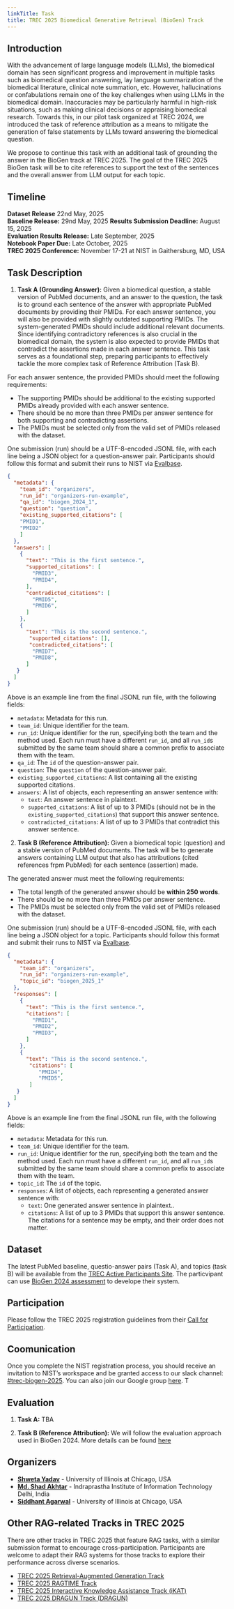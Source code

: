 ```yaml
---
linkTitle: Task
title: TREC 2025 Biomedical Generative Retrieval (BioGen) Track
---
```


## Introduction

With the advancement of large language models (LLMs), the biomedical domain has seen significant progress and improvement in multiple tasks such as biomedical question answering, lay language summarization of the biomedical literature, clinical note summation, etc. However, hallucinations or confabulations remain one of the key challenges when using LLMs in the biomedical domain. Inaccuracies may be particularly harmful in high-risk situations, such as making clinical decisions or appraising biomedical research. Towards this, in our pilot task organized at TREC 2024, we introduced the task of reference attribution as a means to mitigate the generation of false statements by LLMs toward answering the biomedical question. 


We propose to continue this task with an additional task of grounding the answer in the BioGen track at TREC 2025. The goal of the TREC 2025 BioGen task will be to cite references to support the text of the sentences and the overall answer from LLM output for each topic.
<!--more-->

<!-- This site is a demo of the Hugo Blox Documentation theme. For the full documentation on how to use this template, refer to the [Hugo Blox Documentation](https://docs.hugoblox.com/). -->


## Timeline

**Dataset Release** 22nd May, 2025  
**Baseline Release:** 29nd May, 2025 
**Results Submission Deadline:** August 15, 2025  
**Evaluation Results Release:** Late September, 2025  
**Notebook Paper Due:** Late October, 2025  
**TREC 2025 Conference:** November 17-21 at NIST in Gaithersburg, MD, USA


## Task Description

1. **Task A (Grounding Answer):** Given a biomedical question, a stable version of PubMed documents, and an answer to the question, the task is to ground each sentence of the answer with appropriate PubMed documents by providing their PMIDs. For each answer sentence, you will also be provided with slightly outdated supporting PMIDs. The system-generated PMIDs should include additional relevant documents. Since identifying contradictory references is also crucial in the biomedical domain, the system is also expected to provide PMIDs that contradict the assertions made in each answer sentence. This task serves as a foundational step, preparing participants to effectively tackle the more complex task of Reference Attribution (Task B).

For each answer sentence, the provided PMIDs should meet the following requirements:
- The supporting PMIDs should be additional to the existing supported PMIDs already provided with each answer sentence.
- There should be no more than three PMIDs per answer sentence for both supporting and contradicting assertions.
- The PMIDs must be selected only from the valid set of PMIDs released with the dataset.

One submission (run) should be a UTF-8-encoded JSONL file, with each line being a JSON object for a question-answer pair. Participants should follow this format and submit their runs to NIST via <a href="https://ir.nist.gov/evalbase/" target="_blank">Evalbase</a>.
```json
{
  "metadata": {
    "team_id": "organizers",
    "run_id": "organizers-run-example", 
    "qa_id": "biogen_2024_1",
    "question": "question",
    "existing_supported_citations": [
    "PMID1",
    "PMID2"
    ]
  },
  "answers": [
    {
      "text": "This is the first sentence.",
      "supported_citations": [
        "PMID3",
        "PMID4",
      ],
      "contradicted_citations": [
        "PMID5",
        "PMID6",
      ]
    },
    {
      "text": "This is the second sentence.",
       "supported_citations": [],
       "contradicted_citations": [
        "PMID7",
        "PMID8",
      ]
   }
  ]
}
```
Above is an example line from the final JSONL run file, with the following fields:
- `metadata`: Metadata for this run.
- `team_id`: Unique identifier for the team.
- `run_id`: Unique identifier for the run, specifying both the team and the method used. Each run must have a different `run_id`, and all `run_id`s submitted by the same team should share a common prefix to associate them with the team.
- `qa_id`: The `id` of the question-answer pair.
- `question`: The `question` of the question-answer pair.
- `existing_supported_citations`: A list containing all the existing supported citations.
- `answers`: A list of objects, each representing an answer sentence with:
  - `text`: An answer sentence in plaintext. 
  - `supported_citations`: A list of up to 3 PMIDs (should not be in the  `existing_supported_citations`) that support this answer sentence.
  - `contradicted_citations`: A list of up to 3 PMIDs that contradict this answer sentence.




2. **Task B (Reference Attribution):**  Given a biomedical topic (question) and a stable version of PubMed documents. The task will be to generate answers containing LLM output that also has attributions (cited references frpm PubMed) for each sentence (assertion) made.

The generated answer must meet the following requirements:
- The total length of the generated answer should be **within 250 words**.
- There should be no more than three PMIDs per answer sentence.
- The PMIDs must be selected only from the valid set of PMIDs released with the dataset.

One submission (run) should be a UTF-8-encoded JSONL file, with each line being a JSON object for a topic. Participants should follow this format and submit their runs to NIST via <a href="https://ir.nist.gov/evalbase/" target="_blank">Evalbase</a>.
```json
{
  "metadata": {
    "team_id": "organizers",
    "run_id": "organizers-run-example", 
    "topic_id": "biogen_2025_1"
  },
  "responses": [
    {
      "text": "This is the first sentence.",
      "citations": [
        "PMID1",
        "PMID2",
        "PMID3",
      ]
    },
    {
      "text": "This is the second sentence.",
       "citations": [
          "PMID4",
          "PMID5",
       ]
   }
  ]
}
```
Above is an example line from the final JSONL run file, with the following fields:
- `metadata`: Metadata for this run.
- `team_id`: Unique identifier for the team.
- `run_id`: Unique identifier for the run, specifying both the team and the method used. Each run must have a different `run_id`, and all `run_id`s submitted by the same team should share a common prefix to associate them with the team.
- `topic_id`: The `id` of the topic.
- `responses`: A list of objects, each representing a generated answer sentence with:
  - `text`: One generated answer sentence in plaintext.. 
  - `citations`: A list of up to 3 PMIDs that support this answer sentence. The citations for a sentence may be empty, and their order does not matter.


## Dataset
The latest PubMed baseline, questio-answer pairs (Task A), and topics (task B) will be available from the [TREC Active Participants Site](https://trec.nist.gov/act_part/act_part.html). The particvipant can use [BioGen 2024 assessment](https://pages.nist.gov/trec-browser/trec33/biogen/data/) to develope their system.

## Participation
Please follow the TREC 2025 registration guidelines from their <a href="https://trec.nist.gov/cfp.html" target="_blank">Call for Participation</a>. 

## Coomunication
Once you complete the NIST registration process, you should receive an invitation to NIST’s workspace and be granted access to our slack channel: <a href="https://nistgov.slack.com/archives/C08BU4AF3HB" target="_blank">#trec-biogen-2025</a>. You can also join our Google group [here](https://groups.google.com/g/trec-biogen). T


## Evaluation
1. **Task A:**
TBA

2. **Task B (Reference Attribution):**
We will follow the evaluation approach used in BioGen 2024. More details can be found [here](https://arxiv.org/abs/2411.18069)



## Organizers
- [**Shweta Yadav**](https://shwetanlp.github.io/) - University of Illinois at Chicago, USA
- [**Md. Shad Akhtar**](https://faculty.iiitd.ac.in/~shad.akhtar/) - Indraprastha Institute of Information Technology Delhi, India
- [**Siddhant Agarwal**](https://siddhant-uic.github.io/) - University of Illinois at Chicago, USA

## Other RAG-related Tracks in TREC 2025

There are other tracks in TREC 2025 that feature RAG tasks, with a similar submission format to encourage cross-participation. Participants are welcome to adapt their RAG systems for those tracks to explore their performance across diverse scenarios.

- <a href="https://trec-rag.github.io/" target="_blank">TREC 2025 Retrieval-Augmented Generation Track</a>
- <a href="https://trec-ragtime.github.io/" target="_blank">TREC 2025 RAGTIME Track</a>
- <a href="https://www.trecikat.com/" target="_blank">TREC 2025 Interactive Knowledge Assistance Track (iKAT)</a>
- <a href="https://trec-dragun.github.io/" target="_blank">TREC 2025 DRAGUN Track (DRAGUN)</a>